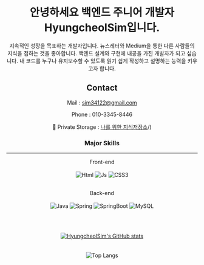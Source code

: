 
<div align="center">
  
# 안녕하세요 백엔드 주니어 개발자 HyungcheolSim입니다.

지속적인 성장을 목표하는 개발자입니다.
뉴스레터와 Medium을 통한 다른 사람들의 지식을 접하는 것을 좋아합니다.
백엔드 설계와 구현에 내공을 가진 개발자가 되고 싶습니다.
내 코드를 누구나 유지보수할 수 있도록 읽기 쉽게 작성하고 설명하는 능력을 키우고자 합니다.

## Contact

Mail : sim34122@gmail.com

Phone : 010-3345-8446

📌 Private Storage : [나를 위한 지식저장소](https://devsim.oopy.io/)/)
<br/>

### Major Skills

---

Front-end <br><br>
<img alt="Html" src ="https://img.shields.io/badge/HTML-E34F26.svg?&style=for-the-badge&logo=HTML5&logoColor=white"/>
<img alt="Js" src ="https://img.shields.io/badge/JavaScript-F7DF1E.svg?&style=for-the-badge&logo=JavaScript&logoColor=white"/>
<img alt="CSS3" src ="https://img.shields.io/badge/CSS-1572B6.svg?&style=for-the-badge&logo=CSS3&logoColor=white"/>
<br><br>

Back-end <br><br>
<img alt="Java" src ="https://img.shields.io/badge/Java-007396.svg?&style=for-the-badge&logo=Java&logoColor=white"/>
<img alt="Spring" src ="https://img.shields.io/badge/Spring-6DB33F.svg?&style=for-the-badge&logo=Spring&logoColor=white"/>
<img alt="SpringBoot" src ="https://img.shields.io/badge/SpringBoot-F80000.svg?&style=for-the-badge&logo=SpringBoot&logoColor=white"/>
<img alt="MySQL" src ="https://img.shields.io/badge/MySQL-4479A1.svg?&style=for-the-badge&logo=MySQL&logoColor=white"/>
<br><br>

<br/>

[![HyungcheolSim's GitHub stats](https://github-readme-stats.vercel.app/api?username=HyungcheolSim)](https://github.com/anuraghazra/github-readme-stats)
<br/>
<br/>
<br/>
![Top Langs](https://github-readme-stats.vercel.app/api/top-langs/?username=HyungcheolSim&layout=compact&theme=dark) 




</div> 
